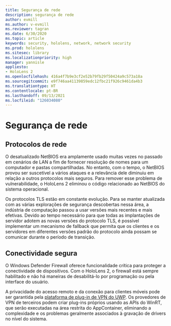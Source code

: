 ```yaml
---
title: Segurança de rede
description: segurança de rede
author: evmill
ms.author: v-evmill
ms.reviewer: tagran
ms.date: 6/30/2020
ms.topic: article
keywords: security, hololens, network, network security
ms.prod: hololens
ms.sitesec: library
ms.localizationpriority: high
manager: yannisle
appliesto:
- HoloLens 2
ms.openlocfilehash: 416a4f7b9e3cf2e52b79fb29f50424a9c573a18a
ms.sourcegitcommit: e9f746aa41139859edc12fbc21f926c9461da4b3
ms.translationtype: HT
ms.contentlocale: pt-BR
ms.lasthandoff: 09/13/2021
ms.locfileid: "126034080"
---
```

# <a name="network-security"></a>Segurança de rede

## <a name="network-protocols"></a>Protocolos de rede

O desatualizado NetBIOS era amplamente usado muitas vezes no passado em cenários de LAN a fim de fornecer resolução de nomes para um computador e pastas compartilhadas. No entanto, com o tempo, o NetBIOS provou ser suscetível a vários ataques e a relevância dele diminuiu em relação a outros protocolos mais seguros. Para remover esse problema de vulnerabilidade, o HoloLens 2 eliminou o código relacionado ao NetBIOS do sistema operacional.

Os protocolos TLS estão em constante evolução. Para se manter atualizada com as várias explorações de segurança descobertas nessa área, a indústria de computação passou a usar versões mais recentes e mais efetivas. Devido ao tempo necessário para que todas as implantações de servidor adotem as novas versões do protocolo TLS, é possível implementar um mecanismo de fallback que permita que os clientes e os servidores em diferentes versões padrão do protocolo ainda possam se comunicar durante o período de transição.

## <a name="secure-connectivity"></a>Conectividade segura 

O Windows Defender Firewall oferece funcionalidade crítica para proteger a conectividade de dispositivos. Com o HoloLens 2, o firewall está sempre habilitado e não há maneiras de desabilitá-lo por programação ou pela interface do usuário.

A privacidade do acesso remoto e da conexão para clientes móveis pode ser garantida pela [plataforma de plug-in de VPN do UWP](/uwp/api/Windows.Networking.Vpn?view=winrt-19041). Os provedores de VPN de terceiros podem criar plug-ins próprios usando as APIs do WinRT, que serão executadas na área restrita do AppContainer, eliminando a complexidade e os problemas geralmente associados à gravação de drivers no nível do sistema.
